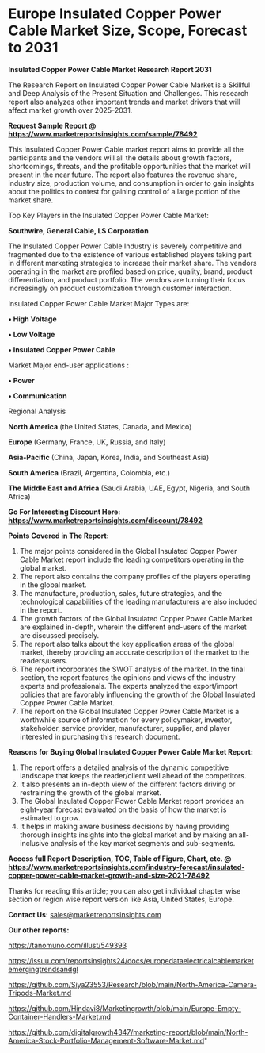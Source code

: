 # Europe Insulated Copper Power Cable Market Size, Scope, Forecast to 2031

<strong>Insulated Copper Power Cable Market Research Report 2031</strong>

The Research Report on Insulated Copper Power Cable Market is a Skillful and Deep Analysis of the Present Situation and Challenges. This research report also analyzes other important trends and market drivers that will affect market growth over 2025-2031.

<strong>Request Sample Report @ <a href=https://www.marketreportsinsights.com/sample/78492>https://www.marketreportsinsights.com/sample/78492</a></strong>

This Insulated Copper Power Cable market report aims to provide all the participants and the vendors will all the details about growth factors, shortcomings, threats, and the profitable opportunities that the market will present in the near future. The report also features the revenue share, industry size, production volume, and consumption in order to gain insights about the politics to contest for gaining control of a large portion of the market share.

Top Key Players in the Insulated Copper Power Cable Market:

<strong>Southwire, General Cable, LS Corporation</strong>

The Insulated Copper Power Cable Industry is severely competitive and fragmented due to the existence of various established players taking part in different marketing strategies to increase their market share. The vendors operating in the market are profiled based on price, quality, brand, product differentiation, and product portfolio. The vendors are turning their focus increasingly on product customization through customer interaction.

Insulated Copper Power Cable Market Major Types are:

<strong>• High Voltage

• Low Voltage

• Insulated Copper Power Cable</strong>

Market Major end-user applications :

<strong>• Power

• Communication</strong>

Regional Analysis

</u><strong><b>North America</b></strong> (the United States, Canada, and Mexico)

<strong><b>Europe </b></strong>(Germany, France, UK, Russia, and Italy)

<strong><b>Asia-Pacific</b></strong> (China, Japan, Korea, India, and Southeast Asia)

<strong><b>South America</b></strong> (Brazil, Argentina, Colombia, etc.)

<strong><b>The Middle East and Africa</b></strong> (Saudi Arabia, UAE, Egypt, Nigeria, and South Africa)

<strong>Go For Interesting Discount Here: <a href=https://www.marketreportsinsights.com/discount/78492>https://www.marketreportsinsights.com/discount/78492</a></strong>

<strong>Points Covered in The Report:</strong>
<ol>
  <li>The major points considered in the Global Insulated Copper Power Cable Market report include the leading competitors operating in the global market.</li>
  <li>The report also contains the company profiles of the players operating in the global market.</li>
  <li>The manufacture, production, sales, future strategies, and the technological capabilities of the leading manufacturers are also included in the report.</li>
  <li>The growth factors of the Global Insulated Copper Power Cable Market are explained in-depth, wherein the different end-users of the market are discussed precisely.</li>
  <li>The report also talks about the key application areas of the global market, thereby providing an accurate description of the market to the readers/users.</li>
  <li>The report incorporates the SWOT analysis of the market. In the final section, the report features the opinions and views of the industry experts and professionals. The experts analyzed the export/import policies that are favorably influencing the growth of the Global Insulated Copper Power Cable Market.</li>
  <li>The report on the Global Insulated Copper Power Cable Market is a worthwhile source of information for every policymaker, investor, stakeholder, service provider, manufacturer, supplier, and player interested in purchasing this research document.</li>
</ol>
<strong>Reasons for Buying Global Insulated Copper Power Cable Market Report:</strong>

<ol>
  <li>The report offers a detailed analysis of the dynamic competitive landscape that keeps the reader/client well ahead of the competitors.</li>
  <li>It also presents an in-depth view of the different factors driving or restraining the growth of the global market.</li>
  <li>The Global Insulated Copper Power Cable Market report provides an eight-year forecast evaluated on the basis of how the market is estimated to grow.</li>
  <li>It helps in making aware business decisions by having providing thorough insights insights into the global market and by making an all-inclusive analysis of the key market segments and sub-segments.</li>
</ol>
<strong>Access full Report Description, TOC, Table of Figure, Chart, etc. @ <a href=https://www.marketreportsinsights.com/industry-forecast/insulated-copper-power-cable-market-growth-and-size-2021-78492>https://www.marketreportsinsights.com/industry-forecast/insulated-copper-power-cable-market-growth-and-size-2021-78492</a></strong>


Thanks for reading this article; you can also get individual chapter wise section or region wise report version like Asia, United States, Europe.

<strong>Contact Us:</strong>
sales@marketreportsinsights.com

<strong>Our other reports:</strong>

<a href=https://tanomuno.com/illust/549393>https://tanomuno.com/illust/549393</a>

<a href=https://issuu.com/reportsinsights24/docs/europedataelectricalcablemarketemergingtrendsandgl>https://issuu.com/reportsinsights24/docs/europedataelectricalcablemarketemergingtrendsandgl</a>

<a href=https://github.com/Siya23553/Research/blob/main/North-America-Camera-Tripods-Market.md>https://github.com/Siya23553/Research/blob/main/North-America-Camera-Tripods-Market.md</a>

<a href=https://github.com/Hindavi8/Marketingrowth/blob/main/Europe-Empty-Container-Handlers-Market.md>https://github.com/Hindavi8/Marketingrowth/blob/main/Europe-Empty-Container-Handlers-Market.md</a>

<a href=https://github.com/digitalgrowth4347/marketing-report/blob/main/North-America-Stock-Portfolio-Management-Software-Market.md>https://github.com/digitalgrowth4347/marketing-report/blob/main/North-America-Stock-Portfolio-Management-Software-Market.md</a>"
